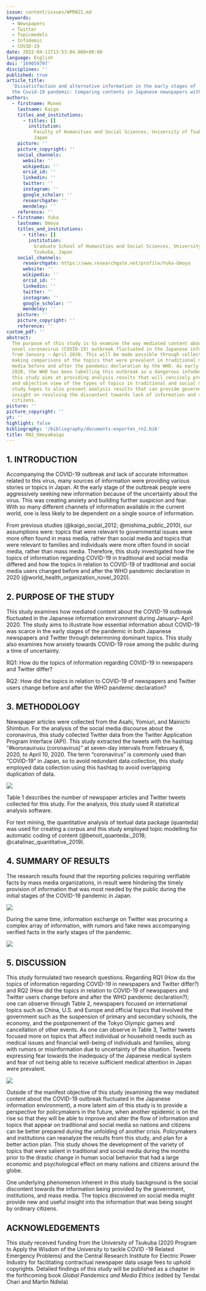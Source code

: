 ```yaml
---
issue: content/issues/WPRN21.md
keywords:
  - Newspapers
  - Twitter
  - Topicmodels
  - Infodemic
  - COVID-19
date: 2022-04-11T13:53:04.000+00:00
language: English
doi: '169059797'
disciplines: ''
published: true
article_title:
  'Dissatisfaction and alternative information in the early stages of
  the Covid-19 pandemic: Comparing contents in Japanese newspapers with Twitter'
authors:
  - firstname: Muneo
    lastname: Kaigo
    titles_and_institutions:
      - titles: []
        institution:
          Faculty of Humanities and Social Sciences, University of Tsukuba,
          Japan
    picture: ''
    picture_copyright: ''
    social_channels:
      website: ''
      wikipedia: ''
      orcid_id: ''
      linkedin: ''
      twitter: ''
      instagram: ''
      google_scholar: ''
      researchgate: ''
      mendeley: ''
    reference: ''
  - firstname: Yuka
    lastname: Omoya
    titles_and_institutions:
      - titles: []
        institution:
          Graduate School of Humanities and Social Sciences, University of
          Tsukuba, Japan
    social_channels:
      researchgate: https://www.researchgate.net/profile/Yuka-Omoya
      website: ''
      wikipedia: ''
      orcid_id: ''
      linkedin: ''
      twitter: ''
      instagram: ''
      google_scholar: ''
      mendeley: ''
    picture: ''
    picture_copyright: ''
    reference: ''
custom_pdf: ''
abstract:
  The purpose of this study is to examine the way mediated content about the
  novel coronavirus (COVID-19) outbreak fluctuated in the Japanese information environment
  from January – April 2020. This will be made possible through collecting data and
  making comparisons of the topics that were prevalent in traditional media and social
  media before and after the pandemic declaration by the WHO. As early as February
  2020, the WHO has been labelling this outbreak as a dangerous infodemic therefore
  this study aims at providing analysis results that will concisely present an accurate
  and objective view of the types of topics in traditional and social media. This
  study hopes to also present analysis results that can provide governments with new
  insight on resolving the discontent towards lack of information and suspicion among
  citizens.
picture: ''
picture_copyright: ''
yt: ''
highlight: false
bibliography: '/bibliography/documents-exportes_rn2.bib'
title: RN2_OmoyaKaigo
---
```


## 1. INTRODUCTION

Accompanying the COVID-19 outbreak and lack of accurate information related to this virus, many sources of information were providing various stories or topics in Japan. At the early stage of the outbreak people were aggressively seeking new information because of the uncertainty about the virus. This was creating anxiety and building further suspicion and fear. With so many different channels of information available in the current world, one is less likely to be dependent on a single source of information.

From previous studies (@kaigo_social_2012; @mishima_public_2010), our assumptions were: topics that were relevant to governmental issues were more often found in mass media, rather than social media and topics that were relevant to families and individuals were more often found in social media, rather than mass media. Therefore, this study investigated how the topics of information regarding COVID-19 in traditional and social media differed and how the topics in relation to COVID-19 of traditional and social media users changed before and after the WHO pandemic declaration in 2020 (@world_health_organization_novel_2020).

## 2. PURPOSE OF THE STUDY

This study examines how mediated content about the COVID-19 outbreak fluctuated in the Japanese information environment during January– April 2020. The study aims to illustrate how essential information about COVID-19 was scarce in the early stages of the pandemic in both Japanese newspapers and Twitter through determining dominant topics. This study also examines how anxiety towards COVID-19 rose among the public during a time of uncertainty.

RQ1: How do the topics of information regarding COVID-19 in newspapers and Twitter differ?

RQ2: How did the topics in relation to COVID-19 of newspapers and Twitter users change before and after the WHO pandemic declaration?

## 3. METHODOLOGY

Newspaper articles were collected from the Asahi, Yomiuri, and Mainichi Shimbun. For the analysis of the social media discourse about the coronavirus, this study collected Twitter data from the Twitter Application Program Interface (API). This study extracted the tweets with the hashtag “#koronauirusu (coronavirus)” at seven-day intervals from February 6, 2020, to April 10, 2020. The term “coronavirus” is commonly used than “COVID-19” in Japan, so to avoid redundant data collection, this study employed data collection using this hashtag to avoid overlapping duplication of data.

![](/capturern11.PNG)

Table 1 describes the number of newspaper articles and Twitter tweets collected for this study. For the analysis, this study used R statistical analysis software.

For text mining, the quantitative analysis of textual data package (quanteda) was used for creating a corpus and this study employed topic modelling for automatic coding of content (@benoit_quanteda:\_2018; @catalinac_quantitative_2019).

## 4. SUMMARY OF RESULTS

The research results found that the reporting policies requiring verifiable facts by mass media organizations, in result were hindering the timely provision of information that was most needed by the public during the initial stages of the COVID-19 pandemic in Japan.

![](/capturern12.PNG)

During the same time, information exchange on Twitter was procuring a complex array of information, with rumors and fake news accompanying verified facts in the early stages of the pandemic.

![](/capturern13.PNG)

## 5. DISCUSSION

This study formulated two research questions. Regarding RQ1 (How do the topics of information regarding COVID-19 in newspapers and Twitter differ?) and RQ2 (How did the topics in relation to COVID-19 of newspapers and Twitter users change before and after the WHO pandemic declaration?); one can observe through Table 2, newspapers focused on international topics such as China, U.S. and Europe and official topics that involved the government such as the suspension of primary and secondary schools, the economy, and the postponement of the Tokyo Olympic games and cancellation of other events. As one can observe in Table 3, Twitter tweets focused more on topics that affect individual or household needs such as medical issues and financial well-being of individuals and families, along with rumors or misinformation due to uncertainty of the situation. Tweets expressing fear towards the inadequacy of the Japanese medical system and fear of not being able to receive sufficient medical attention in Japan were prevalent.

![](/capturern14.PNG)

Outside of the manifest objective of this study (examining the way mediated content about the COVID-19 outbreak fluctuated in the Japanese information environment), a more latent aim of this study is to provide a perspective for policymakers in the future, when another epidemic is on the rise so that they will be able to improve and alter the flow of information and topics that appear on traditional and social media so nations and citizens can be better prepared during the unfolding of another crisis. Policymakers and institutions can reanalyze the results from this study, and plan for a better action plan. This study shows the development of the variety of topics that were salient in traditional and social media during the months prior to the drastic change in human social behavior that had a large economic and psychological effect on many nations and citizens around the globe.

One underlying phenomenon inherent in this study background is the social discontent towards the information being provided by the government, institutions, and mass media. The topics discovered on social media might provide new and useful insight into the information that was being sought by ordinary citizens.

## ACKNOWLEDGEMENTS

This study received funding from the University of Tsukuba (2020 Program to Apply the Wisdom of the University to tackle COVID -19 Related Emergency Problems) and the Central Research Institute for Electric Power Industry for facilitating contractual newspaper data usage fees to uphold copyrights. Detailed findings of this study will be published as a chapter in the forthcoming book _Global Pandemics and Media Ethics_ (edited by Tendai Chari and Martin Ndlela)
